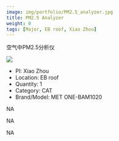 ```yaml
---
image: img/portfolio/PM2.5_analyzer.jpg
title: PM2.5 Analyzer
weight: 0
tags: [Major, EB roof, Xiao Zhou]
---
```


空气中PM2.5分析仪

<!--more-->

![](../../img/portfolio/PM2.5_analyzer.jpg)

- PI: Xiao Zhou
- Location: EB roof
- Quantity: 1
- Category: CAT
- Brand/Model: MET ONE-BAM1020

NA

NA

NA
